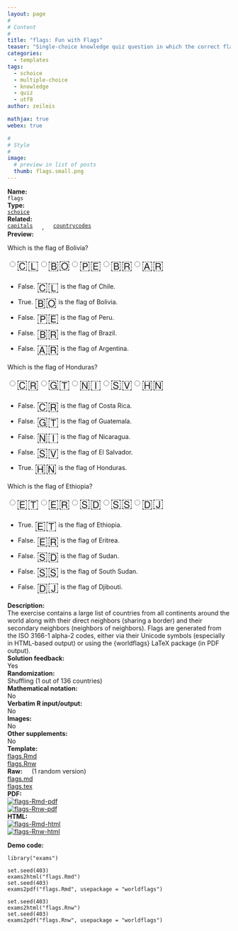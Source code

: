 ```yaml
---
layout: page
#
# Content
#
title: "flags: Fun with Flags"
teaser: "Single-choice knowledge quiz question in which the correct flag for a country has to be selected from a list of flags."
categories:
  - templates
tags:
  - schoice
  - multiple-choice
  - knowledge
  - quiz
  - utf8
author: zeileis

mathjax: true
webex: true

#
# Style
#
image:
  # preview in list of posts
  thumb: flags.small.png
---
```


<div class='row t1 b1'>
  <div class='medium-4 columns'><b>Name:</b></div>
  <div class='medium-8 columns'><code class="highlighter-rouge">flags</code></div>
</div>
<div class='row t1 b1'>
  <div class='medium-4 columns'><b>Type:</b></div>
  <div class='medium-8 columns'><a href="{{ site.url }}/tag/schoice/"><code class="highlighter-rouge">schoice</code></a></div>
</div>
<div class='row t1 b1'>   <div class='medium-4 columns'><b>Related:</b></div>   <div class='medium-8 columns'><a href="{{ site.url }}/templates/capitals/"><code class="highlighter-rouge">capitals</code></a>, <a href="{{ site.url }}/templates/countrycodes/"><code class="highlighter-rouge">countrycodes</code></a></div> </div>

<div class='row t20 b1'>
  <div class='medium-4 columns'><b>Preview:</b></div>
  <div class='medium-8 columns'><div class="webex-group">
<div class="webex-question">
<div class="webex-check webex-box">
<p>Which is the flag of Bolivia?</p>
<div id="webex-bafebc856cfa73e92dbc0fc90a55bfa6" class="webex-radiogroup" data-answer="OVFKVE5TFAUaUzs=">
<label><input type='radio' autocomplete='off' name='bafebc856cfa73e92dbc0fc90a55bfa6'/><span><span style="font-size: 200%; vertical-align: middle">🇨🇱</span></span></label><label><input type='radio' autocomplete='off' name='bafebc856cfa73e92dbc0fc90a55bfa6'/><span><span style="font-size: 200%; vertical-align: middle">🇧🇴</span></span></label><label><input type='radio' autocomplete='off' name='bafebc856cfa73e92dbc0fc90a55bfa6'/><span><span style="font-size: 200%; vertical-align: middle">🇵🇪</span></span></label><label><input type='radio' autocomplete='off' name='bafebc856cfa73e92dbc0fc90a55bfa6'/><span><span style="font-size: 200%; vertical-align: middle">🇧🇷</span></span></label><label><input type='radio' autocomplete='off' name='bafebc856cfa73e92dbc0fc90a55bfa6'/><span><span style="font-size: 200%; vertical-align: middle">🇦🇷</span></span></label>
</div>
</div>
<div class="webex-solution">
<ul>
<li>False. <span style="font-size: 200%; vertical-align: middle">🇨🇱</span> is the flag of Chile.</li>
<li>True. <span style="font-size: 200%; vertical-align: middle">🇧🇴</span> is the flag of Bolivia.</li>
<li>False. <span style="font-size: 200%; vertical-align: middle">🇵🇪</span> is the flag of Peru.</li>
<li>False. <span style="font-size: 200%; vertical-align: middle">🇧🇷</span> is the flag of Brazil.</li>
<li>False. <span style="font-size: 200%; vertical-align: middle">🇦🇷</span> is the flag of Argentina.</li>
</ul>
</div>
</div>
<div class="webex-question">
<div class="webex-check webex-box">
<p>Which is the flag of Honduras?</p>
<div id="webex-70bc123503c17ce525725118ed321ec0" class="webex-radiogroup" data-answer="bABOUx0CHwUcAj4=">
<label><input type='radio' autocomplete='off' name='70bc123503c17ce525725118ed321ec0'/><span><span style="font-size: 200%; vertical-align: middle">🇨🇷</span></span></label><label><input type='radio' autocomplete='off' name='70bc123503c17ce525725118ed321ec0'/><span><span style="font-size: 200%; vertical-align: middle">🇬🇹</span></span></label><label><input type='radio' autocomplete='off' name='70bc123503c17ce525725118ed321ec0'/><span><span style="font-size: 200%; vertical-align: middle">🇳🇮</span></span></label><label><input type='radio' autocomplete='off' name='70bc123503c17ce525725118ed321ec0'/><span><span style="font-size: 200%; vertical-align: middle">🇸🇻</span></span></label><label><input type='radio' autocomplete='off' name='70bc123503c17ce525725118ed321ec0'/><span><span style="font-size: 200%; vertical-align: middle">🇭🇳</span></span></label>
</div>
</div>
<div class="webex-solution">
<ul>
<li>False. <span style="font-size: 200%; vertical-align: middle">🇨🇷</span> is the flag of Costa Rica.</li>
<li>False. <span style="font-size: 200%; vertical-align: middle">🇬🇹</span> is the flag of Guatemala.</li>
<li>False. <span style="font-size: 200%; vertical-align: middle">🇳🇮</span> is the flag of Nicaragua.</li>
<li>False. <span style="font-size: 200%; vertical-align: middle">🇸🇻</span> is the flag of El Salvador.</li>
<li>True. <span style="font-size: 200%; vertical-align: middle">🇭🇳</span> is the flag of Honduras.</li>
</ul>
</div>
</div>
<div class="webex-question">
<div class="webex-check webex-box">
<p>Which is the flag of Ethiopia?</p>
<div id="webex-69e689007b4af81fff294176f81e40db" class="webex-radiogroup" data-answer="bQhJBhQJHAAbUmk=">
<label><input type='radio' autocomplete='off' name='69e689007b4af81fff294176f81e40db'/><span><span style="font-size: 200%; vertical-align: middle">🇪🇹</span></span></label><label><input type='radio' autocomplete='off' name='69e689007b4af81fff294176f81e40db'/><span><span style="font-size: 200%; vertical-align: middle">🇪🇷</span></span></label><label><input type='radio' autocomplete='off' name='69e689007b4af81fff294176f81e40db'/><span><span style="font-size: 200%; vertical-align: middle">🇸🇩</span></span></label><label><input type='radio' autocomplete='off' name='69e689007b4af81fff294176f81e40db'/><span><span style="font-size: 200%; vertical-align: middle">🇸🇸</span></span></label><label><input type='radio' autocomplete='off' name='69e689007b4af81fff294176f81e40db'/><span><span style="font-size: 200%; vertical-align: middle">🇩🇯</span></span></label>
</div>
</div>
<div class="webex-solution">
<ul>
<li>True. <span style="font-size: 200%; vertical-align: middle">🇪🇹</span> is the flag of Ethiopia.</li>
<li>False. <span style="font-size: 200%; vertical-align: middle">🇪🇷</span> is the flag of Eritrea.</li>
<li>False. <span style="font-size: 200%; vertical-align: middle">🇸🇩</span> is the flag of Sudan.</li>
<li>False. <span style="font-size: 200%; vertical-align: middle">🇸🇸</span> is the flag of South Sudan.</li>
<li>False. <span style="font-size: 200%; vertical-align: middle">🇩🇯</span> is the flag of Djibouti.</li>
</ul>
</div>
</div>
</div></div>
</div>

<div class='row t20 b1'>
  <div class='medium-4 columns'><b>Description:</b></div>
  <div class='medium-8 columns'>The exercise contains a large list of countries from all continents around the world along with their direct neighbors (sharing a border) and their secondary neighbors (neighbors of neighbors). Flags are generated from the ISO 3166-1 alpha-2 codes, either via their Unicode symbols (especially in HTML-based output) or using the {worldflags} LaTeX package (in PDF output).</div>
</div>
<div class='row t1 b1'>
  <div class='medium-4 columns'><b>Solution feedback:</b></div>
  <div class='medium-8 columns'>Yes</div>
</div>
<div class='row t1 b1'>
  <div class='medium-4 columns'><b>Randomization:</b></div>
  <div class='medium-8 columns'>Shuffling (1 out of 136 countries)</div>
</div>
<div class='row t1 b1'>
  <div class='medium-4 columns'><b>Mathematical notation:</b></div>
  <div class='medium-8 columns'>No</div>
</div>
<div class='row t1 b1'>
  <div class='medium-4 columns'><b>Verbatim R input/output:</b></div>
  <div class='medium-8 columns'>No</div>
</div>
<div class='row t1 b1'>
  <div class='medium-4 columns'><b>Images:</b></div>
  <div class='medium-8 columns'>No</div>
</div>
<div class='row t1 b1'>
  <div class='medium-4 columns'><b>Other supplements:</b></div>
  <div class='medium-8 columns'>No</div>
</div>

<div class='row t20 b1'>
  <div class='medium-4 columns'><b>Template:</b></div>
  <div class='medium-4 columns'><a href="{{ site.url }}/assets/posts/2025-04-30-flags//flags.Rmd">flags.Rmd</a></div>
  <div class='medium-4 columns'><a href="{{ site.url }}/assets/posts/2025-04-30-flags//flags.Rnw">flags.Rnw</a></div>
</div>
<div class='row t1 b1'>
  <div class='medium-4 columns'><b>Raw:</b> (1 random version)</div>
  <div class='medium-4 columns'><a href="{{ site.url }}/assets/posts/2025-04-30-flags//flags.md" >flags.md</a></div>
  <div class='medium-4 columns'><a href="{{ site.url }}/assets/posts/2025-04-30-flags//flags.tex">flags.tex</a></div>
</div>
<div class='row t1 b1'>
  <div class='medium-4 columns'><b>PDF:</b></div>
  <div class='medium-4 columns'><a href="{{ site.url }}/assets/posts/2025-04-30-flags//flags-Rmd.pdf"><img src="{{ site.url }}/assets/posts/2025-04-30-flags//flags-Rmd-pdf.png" alt="flags-Rmd-pdf"/></a></div>
  <div class='medium-4 columns'><a href="{{ site.url }}/assets/posts/2025-04-30-flags//flags-Rnw.pdf"><img src="{{ site.url }}/assets/posts/2025-04-30-flags//flags-Rnw-pdf.png" alt="flags-Rnw-pdf"/></a></div>
</div>
<div class='row t1 b20'>
  <div class='medium-4 columns'><b>HTML:</b></div>
  <div class='medium-4 columns'><a href="{{ site.url }}/assets/posts/2025-04-30-flags//flags-Rmd.html"><img src="{{ site.url }}/assets/posts/2025-04-30-flags//flags-Rmd-html.png" alt="flags-Rmd-html"/></a></div>
  <div class='medium-4 columns'><a href="{{ site.url }}/assets/posts/2025-04-30-flags//flags-Rnw.html"><img src="{{ site.url }}/assets/posts/2025-04-30-flags//flags-Rnw-html.png" alt="flags-Rnw-html"/></a></div>
</div>



**Demo code:**

<pre><code class="prettyprint ">library(&quot;exams&quot;)

set.seed(403)
exams2html(&quot;flags.Rmd&quot;)
set.seed(403)
exams2pdf(&quot;flags.Rmd&quot;, usepackage = "worldflags")

set.seed(403)
exams2html(&quot;flags.Rnw&quot;)
set.seed(403)
exams2pdf(&quot;flags.Rnw&quot;, usepackage = "worldflags")</code></pre>
